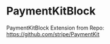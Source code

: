 PaymentKitBlock
===============

PaymentKitBlock Extension from Repo: https://github.com/stripe/PaymentKit
